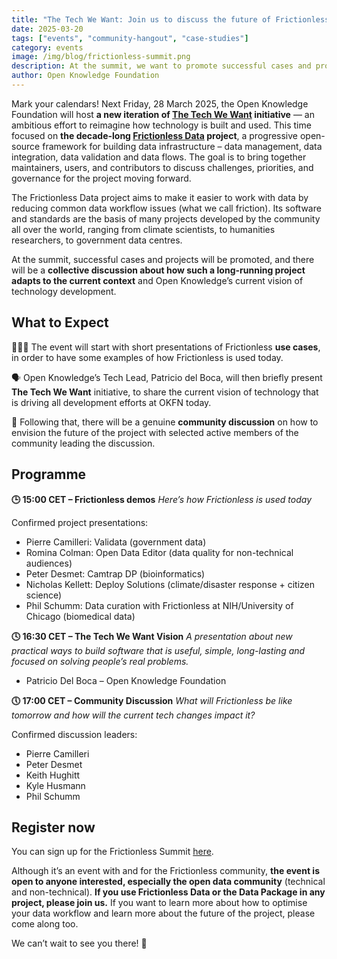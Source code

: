 ```yaml
---
title: "The Tech We Want: Join us to discuss the future of Frictionless Data in a 3-hour online summit"
date: 2025-03-20
tags: ["events", "community-hangout", "case-studies"]
category: events
image: /img/blog/frictionless-summit.png
description: At the summit, we want to promote successful cases and projects using Frictionless, and collectively discuss how such a long-running project adapts to the current context and Open Knowledge’s current vision of technology.
author: Open Knowledge Foundation
---
```

Mark your calendars! Next Friday, 28 March 2025, the Open Knowledge Foundation will host **a new iteration of [The Tech We Want](https://okfn.org/en/events/the-tech-we-want-online-summit/) initiative** — an ambitious effort to reimagine how technology is built and used. This time focused on **the decade-long [Frictionless Data](https://frictionlessdata.io/) project**, a progressive open-source framework for building data infrastructure – data management, data integration, data validation and data flows. The goal is to bring together maintainers, users, and contributors to discuss challenges, priorities, and governance for the project moving forward.

The Frictionless Data project aims to make it easier to work with data by reducing common data workflow issues (what we call friction). Its software and standards are the basis of many projects developed by the community all over the world, ranging from climate scientists, to humanities researchers, to government data centres. 

At the summit, successful cases and projects will be promoted, and there will be a **collective discussion about how such a long-running project adapts to the current context** and Open Knowledge’s current vision of technology development.

## What to Expect 
👩🏽‍💻 The event will start with short presentations of Frictionless **use cases**, in order to have some examples of how Frictionless is used today.

🗣️ Open Knowledge’s Tech Lead, Patricio del Boca, will then briefly present **The Tech We Want** initiative, to share the current vision of technology that is driving all development efforts at OKFN today.

🤗 Following that, there will be a genuine **community discussion** on how to envision the future of the project with selected active members of the community leading the discussion.

## Programme

**🕒 15:00 CET – Frictionless demos**
_Here’s how Frictionless is used today_

Confirmed project presentations:

* Pierre Camilleri: Validata (government data)
* Romina Colman: Open Data Editor (data quality for non-technical audiences)
* Peter Desmet: Camtrap DP (bioinformatics)
* Nicholas Kellett: Deploy Solutions (climate/disaster response + citizen science)
* Phil Schumm: Data curation with Frictionless at NIH/University of Chicago (biomedical data)

**🕓 16:30 CET – The Tech We Want Vision**
_A presentation about new practical ways to build software that is useful, simple, long-lasting and focused on solving people’s real problems._

* Patricio Del Boca – Open Knowledge Foundation

**🕔 17:00 CET – Community Discussion**
_What will Frictionless be like tomorrow and how will the current tech changes impact it?_

Confirmed discussion leaders:

* Pierre Camilleri
* Peter Desmet
* Keith Hughitt
* Kyle Husmann
* Phil Schumm

## Register now

You can sign up for the Frictionless Summit [here](https://docs.google.com/forms/d/e/1FAIpQLSeuNCopxXauMkrWvF6VHqOyHMcy54SfNDOseVXfWRQZWkvqjQ/viewform?usp=sf_link).

Although it’s an event with and for the Frictionless community, **the event is open to anyone interested, especially the open data community** (technical and non-technical). **If you use Frictionless Data or the Data Package in any project, please join us.** If you want to learn more about how to optimise your data workflow and learn more about the future of the project, please come along too. 

We can’t wait to see you there! 🚀
